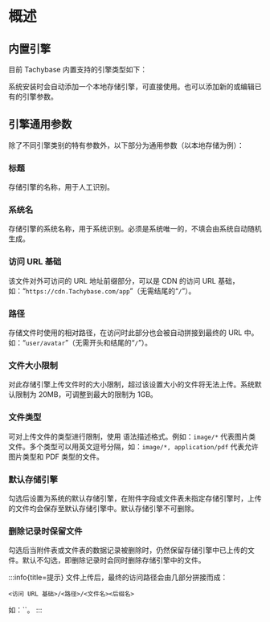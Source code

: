# 概述

## 内置引擎

目前 Tachybase 内置支持的引擎类型如下：


系统安装时会自动添加一个本地存储引擎，可直接使用。也可以添加新的或编辑已有的引擎参数。

## 引擎通用参数

除了不同引擎类别的特有参数外，以下部分为通用参数（以本地存储为例）：


### 标题

存储引擎的名称，用于人工识别。

### 系统名

存储引擎的系统名称，用于系统识别。必须是系统唯一的，不填会由系统自动随机生成。

### 访问 URL 基础

该文件对外可访问的 URL 地址前缀部分，可以是 CDN 的访问 URL 基础，如：“`https://cdn.Tachybase.com/app`”（无需结尾的“`/`”）。

### 路径

存储文件时使用的相对路径，在访问时此部分也会被自动拼接到最终的 URL 中。如：“`user/avatar`”（无需开头和结尾的“`/`”）。

### 文件大小限制

对此存储引擎上传文件时的大小限制，超过该设置大小的文件将无法上传。系统默认限制为 20MB，可调整到最大的限制为 1GB。

### 文件类型

可对上传文件的类型进行限制，使用  语法描述格式。例如：`image/*` 代表图片类文件。多个类型可以用英文逗号分隔，如：`image/*, application/pdf` 代表允许图片类型和 PDF 类型的文件。

### 默认存储引擎

勾选后设置为系统的默认存储引擎，在附件字段或文件表未指定存储引擎时，上传的文件均会保存至默认存储引擎中。默认存储引擎不可删除。

### 删除记录时保留文件

勾选后当附件表或文件表的数据记录被删除时，仍然保留存储引擎中已上传的文件。默认不勾选，即删除记录时会同时删除存储引擎中的文件。

:::info{title=提示}
文件上传后，最终的访问路径会由几部分拼接而成：

```
<访问 URL 基础>/<路径>/<文件名><后缀名>
```

如：``。
:::